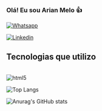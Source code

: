 
### Olá! Eu sou Arian Melo 👍

[![Whatsapp](https://img.shields.io/badge/WhatsApp-25D366?style=for-the-badge&logo=whatsapp&logoColor=white)](https://wa.me/5583994108612?text=Ol%C3%A1%2C%20preciso%20de%20seus%20servi%C3%A7os%20de%20programador%2C%20vamos%20conversar%20sobre%20o%20projeto.)

[![Linkedin](https://img.shields.io/badge/LinkedIn-0077B5?style=for-the-badge&logo=linkedin&logoColor=white)](https://www.linkedin.com/in/arian-melo-dos-santos-b867a5306/)

## Tecnologias que utilizo

<div style="display: inline-block"><br>
   <img align="center" alt="html5" src="">
</div>

![Top Langs](https://github-readme-stats.vercel.app/api/top-langs/?username=ArianMelo&layout=compact)

![Anurag's GitHub stats](https://github-readme-stats.vercel.app/api?username=ArianMelo&show_icons=true&theme=transparent)

